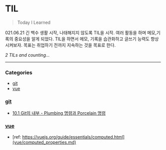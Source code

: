 # TIL
> Today I Learned

021.06.21 긴 백수 생활 시작, 나태해지지 않도록 TIL을 시작.
여러 활동을 하며 메모,기록의 중요성을 알게 되었다. 
TIL을 하면서 메모, 기록을 습관화하고 글쓰기 능력도 향상시켜보자.
목표는 취업하기 전까지 지속하는 것을 목표로 한다.


_2 TILs and counting..._

---

### Categories

- [git](#git)
- [vue](#vue)

### [git](#git)
- [10.1 Git의 내부 - Plumbing 명령과 Porcelain 명령](git/git_internal.md)

### [vue](#vue)
- [ref: https://vuejs.org/guide/essentials/computed.html](vue/computed_properties.md)


